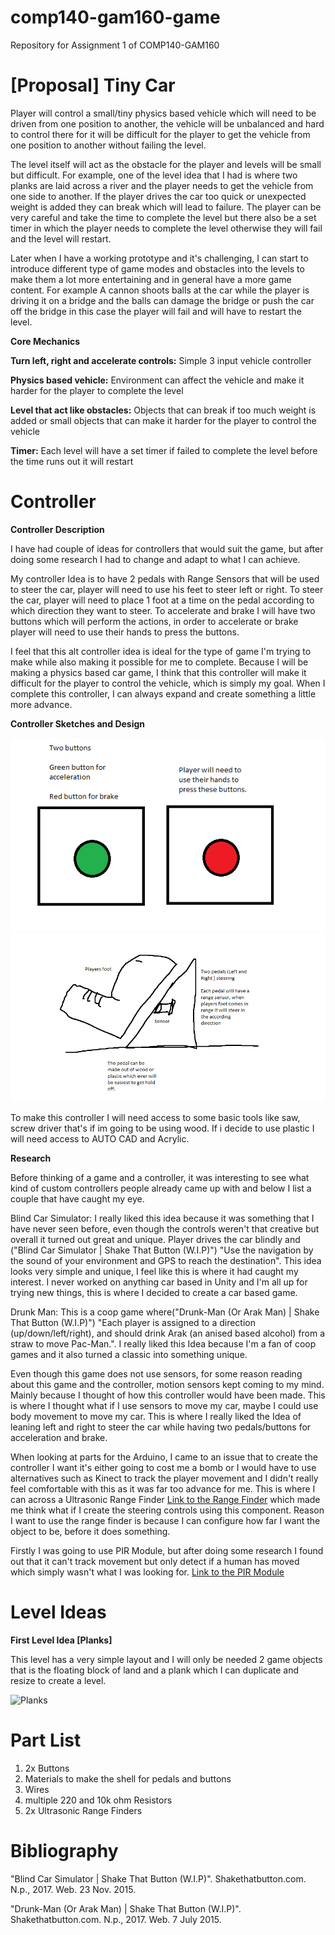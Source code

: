 # comp140-gam160-game
Repository for Assignment 1 of COMP140-GAM160

# [Proposal] Tiny Car

Player will control a small/tiny physics based vehicle which will need to be driven from one position to another, the vehicle will be unbalanced and hard to control there for it will be difficult for the player to get the vehicle from one position to another without failing the level.  

The level itself will act as the obstacle for the player and levels will be small but difficult. For example, one of the level idea that I had is where two planks are laid across a river and the player needs to get the vehicle from one side to another. If the player drives the car too quick or unexpected weight is added they can break which will lead to failure. The player can be very careful and take the time to complete the level but there also be a set timer in which the player needs to complete the level otherwise they will fail and the level will restart.  

Later when I have a working prototype and it's challenging, I can start to introduce different type of game modes and obstacles into the levels to make them a lot more entertaining and in general have a more game content. For example A cannon shoots balls at the car while the player is driving it on a bridge and the balls can damage the bridge or push the car off the bridge in this case the player will fail and will have to restart the level. 

**Core Mechanics**

**Turn left, right and accelerate controls:**
Simple 3 input vehicle controller  
 
**Physics based vehicle:**
Environment can affect the vehicle and make it harder for the player to complete the level 
 
**Level that act like obstacles:**
Objects that can break if too much weight is added or small objects that can make it harder for the player to control the vehicle 
 
**Timer:** 
Each level will have a set timer if failed to complete the level before the time runs out it will restart 

# Controller

**Controller Description**

I have had couple of ideas for controllers that would suit the game, but after doing some research I had to change and adapt to what I can achieve.  

My controller Idea is to have 2 pedals with Range Sensors that will be used to steer the car, player will need to use his feet to steer left or right. To steer the car, player will need to place 1 foot at a time on the pedal according to which direction they want to steer. To accelerate and brake I will have two buttons which will perform the actions, in order to accelerate or brake player will need to use their hands to press the buttons.  

I feel that this alt controller idea is ideal for the type of game I'm trying to make while also making it possible for me to complete. 
Because I will be making a physics based car game, I think that this controller will make it difficult for the player to control the vehicle, which is simply my goal. When I complete this controller, I can always expand and create something a little more advance. 

**Controller Sketches and Design**

![Button Sketch](https://raw.githubusercontent.com/alexkonusa/comp140-gam160-game/master/Images/buttons.png)
![Pedal](https://raw.githubusercontent.com/alexkonusa/comp140-gam160-game/master/Images/foot.png)

To make this controller I will need access to some basic tools like saw, screw driver that's if im going to be using wood. If i decide to use plastic I will need access to AUTO CAD and Acrylic. 

**Research**

Before thinking of a game and a controller, it was interesting to see what kind of custom controllers people already came up with and below I list a couple that have caught my eye.  
 
Blind Car Simulator: I really liked this idea because it was something that I have never seen before, even though the controls weren't that creative but overall it turned out great and unique. Player drives the car blindly and ("Blind Car Simulator | Shake That Button (W.I.P)") "Use the navigation by the sound of your environment and GPS to reach the destination". This idea looks very simple and unique, I feel like this is where it had caught my interest. I never worked on anything car based in Unity and I'm all up for trying new things, this is where I decided to create a car based game.  
 
Drunk Man: This is a coop game where("Drunk-Man (Or Arak Man) | Shake That Button (W.I.P)") "Each player is assigned to a direction (up/down/left/right), and should drink Arak (an anised based alcohol) from a straw to move Pac-Man.". I really liked this Idea because I'm a fan of coop games and it also turned a classic into something unique.  
 
Even though this game does not use sensors, for some reason reading about this game and the controller, motion sensors kept coming to my mind. Mainly because I thought of how this controller would have been made. This is where I thought what if I use sensors to move my car, maybe I could use body movement to move my car. This is where I really liked the Idea of leaning left and right to steer the car while having two pedals/buttons for acceleration and brake.  
 
When looking at parts for the Arduino, I came to an issue that to create the controller I want it's either going to cost me a bomb or I would have to use alternatives such as Kinect to track the player movement and I didn't really feel comfortable with this as it was far too advance for me. This is where I can across a Ultrasonic Range Finder [Link to the Range Finder](https://www.bitsbox.co.uk/index.php?main_page=product_info&cPath=302_310&products_id=2109&zenid=fthsadm5kk2sbjsocrvvoobko5) which made me think what if I create the steering controls using this component. Reason I want to use the range finder is because I can configure how far I want the object to be, before it does something.  
 
Firstly I was going to use PIR Module, but after doing some research I found out that it can't track movement but only detect if a human has moved which simply wasn't what I was looking for. [Link to the PIR Module](https://www.bitsbox.co.uk/index.php?main_page=product_info&cPath=302_303&products_id=2782&zenid=fthsadm5kk2sbjsocrvvoobko5)

# Level Ideas 

**First Level Idea [Planks]**

This level has a very simple layout and I will only be needed 2 game objects that is the floating block of land and a plank which I can duplicate and resize to create a level. 

![Planks](http://i.imgur.com/2PPZaEG.png)

# Part List
1. 2x Buttons
2. Materials to make the shell for pedals and buttons
3. Wires
4. multiple 220 and 10k ohm Resistors 
5. 2x Ultrasonic Range Finders


# Bibliography

"Blind Car Simulator | Shake That Button (W.I.P)". Shakethatbutton.com. N.p., 2017. Web. 23 Nov. 2015.

"Drunk-Man (Or Arak Man) | Shake That Button (W.I.P)". Shakethatbutton.com. N.p., 2017. Web. 7 July 2015.

